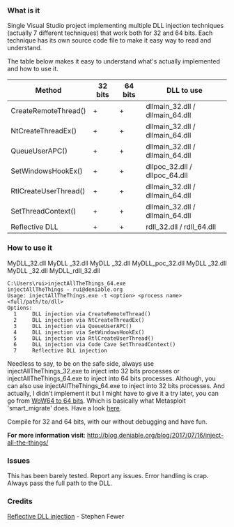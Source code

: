 ### What is it

Single Visual Studio project implementing multiple DLL injection techniques (actually 7 different techniques) that work both for 32 and 64 bits. Each technique has its own source code file to make it easy way to read and understand.

The table below makes it easy to understand what's actually implemented and how to use it.

Method                 | 32 bits | 64 bits |  DLL to use                     |
-----------------------|---------|---------|---------------------------------|
 CreateRemoteThread()  |    +    |    +    | dllmain_32.dll / dllmain_64.dll |
 NtCreateThreadEx()    |    +    |    +    | dllmain_32.dll / dllmain_64.dll |
 QueueUserAPC()        |    +    |    +    | dllmain_32.dll / dllmain_64.dll |
 SetWindowsHookEx()    |    +    |    +    |  dllpoc_32.dll / dllpoc_64.dll  |
 RtlCreateUserThread() |    +    |    +    | dllmain_32.dll / dllmain_64.dll |
 SetThreadContext()    |    +    |    +    | dllmain_32.dll / dllmain_64.dll |
 Reflective DLL        |    +    |    +    |    rdll_32.dll / rdll_64.dll    |

### How to use it
MyDLL_32.dll 
MyDLL _32.dll 
MyDLL _32.dll 
MyDLL_poc_32.dll 
MyDLL _32.dll 
MyDLL _32.dll 
MyDLL_rdll_32.dll 

```
C:\Users\rui>injectAllTheThings_64.exe
injectAllTheThings - rui@deniable.org
Usage: injectAllTheThings.exe -t <option> <process name> <full/path/to/dll>
Options:
  1     DLL injection via CreateRemoteThread()
  2     DLL injection via NtCreateThreadEx()
  3     DLL injection via QueueUserAPC()
  4     DLL injection via SetWindowsHookEx()
  5     DLL injection via RtlCreateUserThread()
  6     DLL injection via Code Cave SetThreadContext()
  7     Reflective DLL injection
```

Needless to say, to be on the safe side, always use injectAllTheThings_32.exe to inject into 32 bits processes or injectAllTheThings_64.exe to inject into 64 bits processes. Although, you can also use injectAllTheThings_64.exe to inject into 32 bits processes. And actually, I didn't implement it but I might have to give it a try later, you can go from [WoW64 to 64 bits](http://blog.rewolf.pl/blog/?p=102). Which is basically what Metasploit 'smart_migrate' does. Have a look [here](https://github.com/rapid7/meterpreter/blob/5e24206d510a48db284d5f399a6951cd1b4c754b/source/common/arch/win/i386/base_inject.c).

Compile for 32 and 64 bits, with our without debugging and have fun.

**For more information visit**: http://blog.deniable.org/blog/2017/07/16/inject-all-the-things/

### Issues

This has been barely tested. Report any issues. Error handling is crap. Always pass the full path to the DLL. 

### Credits

[Reflective DLL injection](https://github.com/stephenfewer/ReflectiveDLLInjection) - Stephen Fewer

